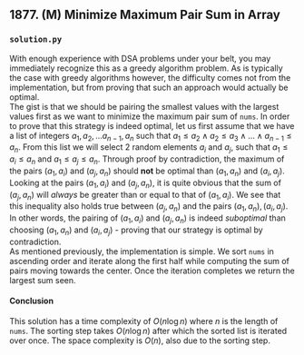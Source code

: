 ## 1877. (M) Minimize Maximum Pair Sum in Array

### `solution.py`
With enough experience with DSA problems under your belt, you may immediately recognize this as a greedy algorithm problem. As is typically the case with greedy algorithms however, the difficulty comes not from the implementation, but from proving that such an approach would actually be optimal.  
The gist is that we should be pairing the smallest values with the largest values first as we want to minimize the maximum pair sum of `nums`. In order to prove that this strategy is indeed optimal, let us first assume that we have a list of integers $a_1, a_2, ... a_{n-1}, a_n$ such that $a_1 \le a_2 \land a_2 \le a_3 \land ... \land a_{n-1} \le a_n$. From this list we will select 2 random elements $a_i$ and $a_j$, such that $a_1 \le a_i \le a_n$ and $a_1 \le a_j \le a_n$. Through proof by contradiction, the maximum of the pairs $(a_1, a_i)$ and $(a_j, a_n)$ should **not** be optimal than $(a_1, a_n)$ and $(a_i, a_j)$. Looking at the pairs $(a_1, a_i)$ and $(a_j, a_n)$, it is quite obvious that the sum of $(a_j, a_n)$ will *always* be greater than or equal to that of $(a_1, a_i)$. We see that this inequality also holds true between $(a_j, a_n)$ and the pairs $(a_1, a_n), (a_i, a_j)$. In other words, the pairing of $(a_1, a_i)$ and $(a_j, a_n)$ is indeed *suboptimal* than choosing $(a_1, a_n)$ and $(a_i, a_j)$ - proving that our strategy is optimal by contradiction.  
As mentioned previously, the implementation is simple. We sort `nums` in ascending order and iterate along the first half while computing the sum of pairs moving towards the center. Once the iteration completes we return the largest sum seen.  

#### Conclusion
This solution has a time complexity of $O(n\log n)$ where $n$ is the length of `nums`. The sorting step takes $O(n\log n)$ after which the sorted list is iterated over once. The space complexity is $O(n)$, also due to the sorting step.  
  

